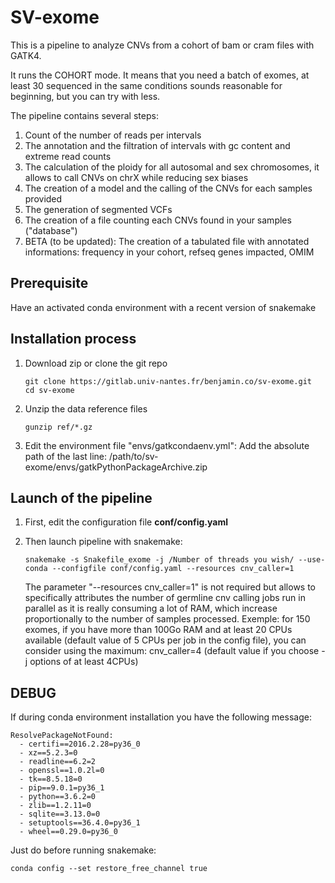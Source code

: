 # SV-exome

This is a pipeline to analyze CNVs from a cohort of bam or cram files with GATK4.

It runs the COHORT mode. It means that you need a batch of exomes, at least 30 sequenced in the same conditions sounds reasonable for beginning, but you can try with less.

The pipeline contains several steps:
1) Count of the number of reads per intervals
2) The annotation and the filtration of intervals with gc content and extreme read counts
3) The calculation of the ploidy for all autosomal and sex chromosomes, it allows to call CNVs on chrX while reducing sex biases
4) The creation of a model and the calling of the CNVs for each samples provided
5) The generation of segmented VCFs
6) The creation of a file counting each CNVs found in your samples ("database")
7) BETA (to be updated): The creation of a tabulated file with annotated informations: frequency in your cohort, refseq genes impacted, OMIM

## Prerequisite
Have an activated conda environment with a recent version of snakemake

## Installation process

1) Download zip or clone the git repo
    
    ~~~
    git clone https://gitlab.univ-nantes.fr/benjamin.co/sv-exome.git
    cd sv-exome
    ~~~

2) Unzip the data reference files 
    ~~~
    gunzip ref/*.gz
    ~~~

3) Edit the environment file "envs/gatkcondaenv.yml": Add the absolute path of the last line: /path/to/sv-exome/envs/gatkPythonPackageArchive.zip

## Launch of the pipeline

1) First, edit the configuration file **conf/config.yaml**

2) Then launch pipeline with snakemake:
    ~~~
    snakemake -s Snakefile_exome -j /Number of threads you wish/ --use-conda --configfile conf/config.yaml --resources cnv_caller=1
    ~~~
    The parameter "--resources cnv_caller=1" is not required but allows to specifically attributes the number of germline cnv calling jobs run in parallel as it is really consuming a lot of RAM, which increase proportionally to the number of samples processed. Exemple: for 150 exomes, if you have more than 100Go RAM and at least 20 CPUs available (default value of 5 CPUs per job in the config file), you can consider using the maximum: cnv_caller=4 (default value if you choose -j options of at least 4CPUs)

## DEBUG

If during conda environment installation you have the following message:

~~~
ResolvePackageNotFound:
  - certifi==2016.2.28=py36_0
  - xz==5.2.3=0
  - readline==6.2=2
  - openssl==1.0.2l=0
  - tk==8.5.18=0
  - pip==9.0.1=py36_1
  - python==3.6.2=0
  - zlib==1.2.11=0
  - sqlite==3.13.0=0
  - setuptools==36.4.0=py36_1
  - wheel==0.29.0=py36_0
~~~

Just do before running snakemake: 
~~~
conda config --set restore_free_channel true
~~~